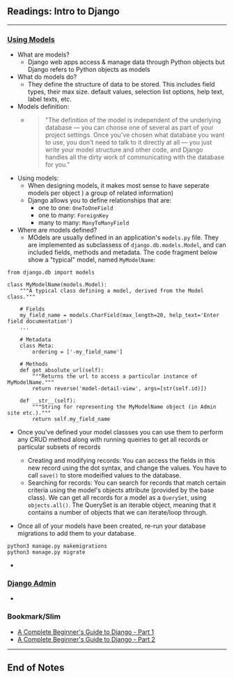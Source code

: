 ## Readings: Intro to Django
***

### [Using Models](https://developer.mozilla.org/en-US/docs/Learn/Server-side/Django/Models)
- What are models?
  * Django web apps access & manage data through Python objects but Django refers to Python objects as models
- What do models do?
  * They define the structure of data to be stored. This includes field types, their max size. default values, selection list options, help text, label texts, etc.
- Models definition:
  * > "The definition of the model is independent of the underlying database — you can choose one of several as part of your project settings. Once you've chosen what database you want to use, you don't need to talk to it directly at all — you just write your model structure and other code, and Django handles all the dirty work of communicating with the database for you."
- Using models:
  * When designing models, it makes most sense to have seperate models per object ) a group of related information)
  * Django allows you to define relationships that are:
    * one to one: `OneToOneField`
    * one to many: `ForeignKey`
    * many to many: `ManyToManyField`
- Where are models defined?
  * MOdels are usually defined in an application's `models.py` file. They are implemented as subclassess of `django.db.models.Model`, and can included fields, methods and metadata. The code fragment below show a "typical" model, named `MyModelName`:
```
from django.db import models

class MyModelName(models.Model):
    """A typical class defining a model, derived from the Model class."""

    # Fields
    my_field_name = models.CharField(max_length=20, help_text='Enter field documentation')
    ...

    # Metadata
    class Meta:
        ordering = ['-my_field_name']

    # Methods
    def get_absolute_url(self):
        """Returns the url to access a particular instance of MyModelName."""
        return reverse('model-detail-view', args=[str(self.id)])

    def __str__(self):
        """String for representing the MyModelName object (in Admin site etc.)."""
        return self.my_field_name
```

- Once you've defined your model classses you can use them to perform any CRUD method along with running queiries to get all records or particular subsets of records
  * Creating and modifying records: You can access the fields in this new record using the dot syntax, and change the values. You have to call `save()` to store modeified values to the database.
  * Searching for records: You can search for records that match certain criteria using the model's objects attribute (provided by the base class). We can get all records for a model as a `QuerySet`, using `objects.all()`. The QuerySet is an iterable object, meaning that it contains a number of objects that we can iterate/loop through.

- Once all of your models have been created, re-run your database migrations to add them to your database.
```
python3 manage.py makemigrations
python3 manage.py migrate
```
- 
### [Django Admin](https://developer.mozilla.org/en-US/docs/Learn/Server-side/Django/Admin_site)

- 


### Bookmark/Slim
- [A Complete Beginner's Guide to Django - Part 1](https://simpleisbetterthancomplex.com/series/2017/09/04/a-complete-beginners-guide-to-django-part-1.html)
- [A Complete Beginner's Guide to Django - Part 2](https://simpleisbetterthancomplex.com/series/2017/09/11/a-complete-beginners-guide-to-django-part-2.html)

***
 ## End of Notes
